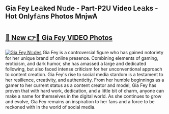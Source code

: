 ## Gia Fey Le𝚊ked N𝚞de - Part-P2U Video Le𝚊ks - Hot Onlyf𝚊ns Photos MnjwA

# <h2><a href="http://ac31559.deff.icu/?id=Gia+Fey">🔗 New 👉🔴 Gia Fey VIDEO Photos</a></h2>

[![Gia Fey N𝚞des](https://i.imgur.com/rIISA9y.gif)](http://ac31559.deff.icu/?id=Gia+Fey)
Gia Fey is a controversial figure who has gained notoriety for her unique brand of online presence. Combining elements of gaming, eroticism, and dark humor, she has amassed a large and dedicated following, but also faced intense criticism for her unconventional approach to content creation. Gia Fey's rise to social media stardom is a testament to her resilience, creativity, and authenticity. From her humble beginnings as a gamer to her current status as a content creator and model, Gia Fey has proven that with hard work, dedication, and a little bit of charm, anyone can make a name for themselves in the digital world. As she continues to grow and evolve, Gia Fey remains an inspiration to her fans and a force to be reckoned with in the world of social media.
